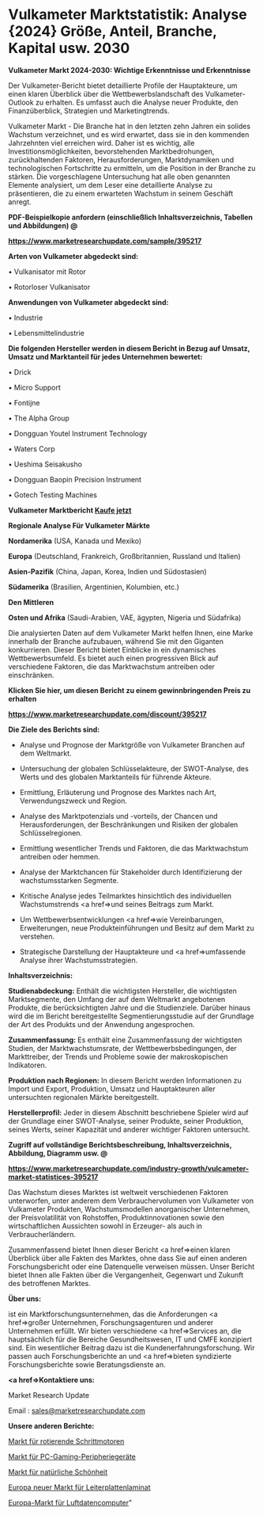 # Vulkameter Marktstatistik: Analyse {2024} Größe, Anteil, Branche, Kapital usw. 2030

<strong>Vulkameter Markt 2024-2030: Wichtige Erkenntnisse und Erkenntnisse</strong>

Der Vulkameter-Bericht bietet detaillierte Profile der Hauptakteure, um einen klaren Überblick über die Wettbewerbslandschaft des Vulkameter-Outlook zu erhalten. Es umfasst auch die Analyse neuer Produkte, den Finanzüberblick, Strategien und Marketingtrends.

Vulkameter Markt - Die Branche hat in den letzten zehn Jahren ein solides Wachstum verzeichnet, und es wird erwartet, dass sie in den kommenden Jahrzehnten viel erreichen wird. Daher ist es wichtig, alle Investitionsmöglichkeiten, bevorstehenden Marktbedrohungen, zurückhaltenden Faktoren, Herausforderungen, Marktdynamiken und technologischen Fortschritte zu ermitteln, um die Position in der Branche zu stärken. Die vorgeschlagene Untersuchung hat alle oben genannten Elemente analysiert, um dem Leser eine detaillierte Analyse zu präsentieren, die zu einem erwarteten Wachstum in seinem Geschäft anregt.



<strong><b>PDF-Beispielkopie anfordern (einschließlich Inhaltsverzeichnis, Tabellen und Abbildungen) @ </b></strong>

<strong><a href=https://www.marketresearchupdate.com/sample/395217>

<strong>https://www.marketresearchupdate.com/sample/395217</u></a></strong></strong>



<strong>Arten von Vulkameter abgedeckt sind:</strong>

• Vulkanisator mit Rotor

• Rotorloser Vulkanisator



<strong>Anwendungen von Vulkameter abgedeckt sind:</strong>

• Industrie

• Lebensmittelindustrie



<strong>Die folgenden Hersteller werden in diesem Bericht in Bezug auf Umsatz, Umsatz und Marktanteil für jedes Unternehmen bewertet:</strong>

• Drick

• Micro Support

• Fontijne

• The Alpha Group

• Dongguan Youtel Instrument Technology

• Waters Corp

• Ueshima Seisakusho

• Dongguan Baopin Precision Instrument

• Gotech Testing Machines



<strong>Vulkameter Marktbericht <a href=https://www.marketresearchupdate.com/buynow/395217>Kaufe jetzt</a></strong>



<strong>Regionale Analyse Für Vulkameter Märkte</strong>



<strong>Nordamerika</strong> (USA, Kanada und Mexiko)



<strong>Europa</strong> (Deutschland, Frankreich, Großbritannien, Russland und Italien)



<strong>Asien-Pazifik</strong> (China, Japan, Korea, Indien und Südostasien)



<strong>Südamerika</strong> (Brasilien, Argentinien, Kolumbien, etc.)



<strong>Den Mittleren</strong> 

<strong>Osten und Afrika</strong> (Saudi-Arabien, VAE, ägypten, Nigeria und Südafrika)

Die analysierten Daten auf dem Vulkameter Markt helfen Ihnen, eine Marke innerhalb der Branche aufzubauen, während Sie mit den Giganten konkurrieren. Dieser Bericht bietet Einblicke in ein dynamisches Wettbewerbsumfeld. Es bietet auch einen progressiven Blick auf verschiedene Faktoren, die das Marktwachstum antreiben oder einschränken.



<strong>Klicken Sie hier, um diesen Bericht zu einem gewinnbringenden Preis zu erhalten
</strong>

<strong><a href=https://www.marketresearchupdate.com/discount/395217>https://www.marketresearchupdate.com/discount/395217</b></u></strong></a>



<strong>Die Ziele des Berichts sind:</strong>

- Analyse und Prognose der Marktgröße von Vulkameter Branchen auf dem Weltmarkt.

- Untersuchung der globalen Schlüsselakteure, der SWOT-Analyse, des Werts und des globalen Marktanteils für führende Akteure.

- Ermittlung, Erläuterung und Prognose des Marktes nach Art, Verwendungszweck und Region.

- Analyse des Marktpotenzials und -vorteils, der Chancen und Herausforderungen, der Beschränkungen und Risiken der globalen Schlüsselregionen.

- Ermittlung wesentlicher Trends und Faktoren, die das Marktwachstum antreiben oder hemmen.

- Analyse der Marktchancen für Stakeholder durch Identifizierung der wachstumsstarken Segmente.

- Kritische Analyse jedes Teilmarktes hinsichtlich des individuellen Wachstumstrends <a href=>und</a> seines Beitrags zum Markt.

- Um Wettbewerbsentwicklungen <a href=>wie</a> Vereinbarungen, Erweiterungen, neue Produkteinführungen und Besitz auf dem Markt zu verstehen.

- Strategische Darstellung der Hauptakteure und <a href=>umfas</a>sende Analyse ihrer Wachstumsstrategien.



<strong>Inhaltsverzeichnis:</strong>



<strong>Studienabdeckung:</strong> Enthält die wichtigsten Hersteller, die wichtigsten Marktsegmente, den Umfang der auf dem Weltmarkt angebotenen Produkte, die berücksichtigten Jahre und die Studienziele. Darüber hinaus wird die im Bericht bereitgestellte Segmentierungsstudie auf der Grundlage der Art des Produkts und der Anwendung angesprochen.



<strong>Zusammenfassung:</strong> Es enthält eine Zusammenfassung der wichtigsten Studien, der Marktwachstumsrate, der Wettbewerbsbedingungen, der Markttreiber, der Trends und Probleme sowie der makroskopischen Indikatoren.



<strong>Produktion nach Regionen:</strong> In diesem Bericht werden Informationen zu Import und Export, Produktion, Umsatz und Hauptakteuren aller untersuchten regionalen Märkte bereitgestellt.



<strong>Herstellerprofil:</strong> Jeder in diesem Abschnitt beschriebene Spieler wird auf der Grundlage einer SWOT-Analyse, seiner Produkte, seiner Produktion, seines Werts, seiner Kapazität und anderer wichtiger Faktoren untersucht.



<strong><b>Zugriff auf vollständige Berichtsbeschreibung, Inhaltsverzeichnis, Abbildung, Diagramm usw. @ </b></strong>

<strong><a href=https://www.marketresearchupdate.com/industry-growth/vulcameter-market-statistices-395217>https://www.marketresearchupdate.com/industry-growth/vulcameter-market-statistices-395217</a></strong>

Das Wachstum dieses Marktes ist weltweit verschiedenen Faktoren unterworfen, unter anderem dem Verbrauchervolumen von Vulkameter von Vulkameter Produkten, Wachstumsmodellen anorganischer Unternehmen, der Preisvolatilität von Rohstoffen, Produktinnovationen sowie den wirtschaftlichen Aussichten sowohl in Erzeuger- als auch in Verbraucherländern.

Zusammenfassend bietet Ihnen dieser Bericht <a href=>einen</a> klaren Überblick über alle Fakten des Marktes, ohne dass Sie auf einen anderen Forschungsbericht oder eine Datenquelle verweisen müssen. Unser Bericht bietet Ihnen alle Fakten über die Vergangenheit, Gegenwart und Zukunft des betroffenen Marktes.



<strong>Über uns:</strong>

 ist ein Marktforschungsunternehmen, das die Anforderungen <a href=>großer</a> Unternehmen, Forschungsagenturen und anderer Unternehmen erfüllt. Wir bieten verschiedene <a href=>Services</a> an, die hauptsächlich für die Bereiche Gesundheitswesen, IT und CMFE konzipiert sind. Ein wesentlicher Beitrag dazu ist die Kundenerfahrungsforschung. Wir passen auch Forschungsberichte an und <a href=>bieten</a> syndizierte Forschungsberichte sowie Beratungsdienste an.



<strong><a href=>Kontaktiere uns:</a></strong>

Market Research Update

Email : sales@marketresearchupdate.com



<strong>Unsere anderen Berichte:</strong>

<a href=https://www.linkedin.com/pulse/rotary-stepper-motors-market-2023-size-growth-trends-cost>Markt für rotierende Schrittmotoren</a>

<a href=https://www.linkedin.com/pulse/pc-gaming-peripheral-market-witness-huge-growth-2027-size>Markt für PC-Gaming-Peripheriegeräte</a>

<a href=https://www.linkedin.com/pulse/natural-beauty-market-sizing-up-anticipating-trends-consumption>Markt für natürliche Schönheit</a>

<a href=https://www.linkedin.com/pulse/europe-new-printed-circuit-board-laminate-market>Europa neuer Markt für Leiterplattenlaminat</a>

<a href=https://www.linkedin.com/pulse/europe-air-data-computer-market-future-demand>Europa-Markt für Luftdatencomputer</a>"
